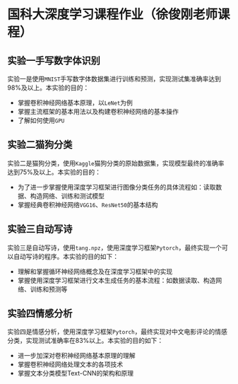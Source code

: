 # 国科大深度学习课程作业（徐俊刚老师课程）

## 实验一手写数字体识别

实验一是使用`MNIST`手写数字体数据集进行训练和预测，实现测试集准确率达到98%及以上。本实验的目的：

* 掌握卷积神经网络基本原理，以`LeNet`为例
* 掌握主流框架的基本用法以及构建卷积神经网络的基本操作
* 了解如何使用`GPU`

## 实验二猫狗分类

实验二是猫狗分类，使用`Kaggle`猫狗分类的原始数据集，实现模型最终的准确率达到75%及以上。本实验的目的：

* 为了进一步掌握使用深度学习框架进行图像分类任务的具体流程如：读取数据、构造网络、训练和测试模型
* 掌握经典卷积神经网络`VGG16`、`ResNet50`的基本结构

## 实验三自动写诗

实验三是自动写诗，使用`tang.npz`，使用深度学习框架`Pytorch`，最终实现一个可以自动写诗的程序。本实验的目的如下：

* 理解和掌握循环神经网络概念及在深度学习框架中的实现
* 掌握使用深度学习框架进行文本生成任务的基本流程：如数据读取、构造网络、训练和预测等

## 实验四情感分析

实验四是情感分析，使用深度学习框架`Pytorch`，最终实现对中文电影评论的情感分类，实现测试准确率在83%以上。本实验的目的如下：

*  进一步加深对卷积神经网络基本原理的理解
*  掌握卷积神经网络处理文本的各项技术
*  掌握文本分类模型Text-CNN的架构和原理

